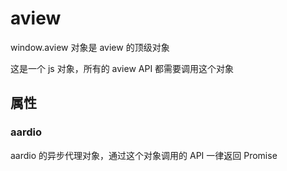 # aview

window.aview 对象是 aview 的顶级对象

这是一个 js 对象，所有的 aview API 都需要调用这个对象

## 属性

### aardio

aardio 的异步代理对象，通过这个对象调用的 API 一律返回 Promise



